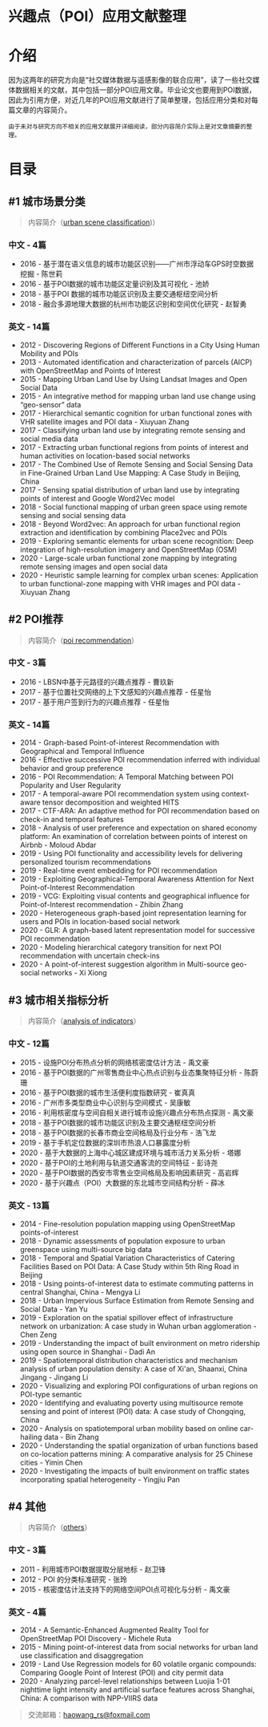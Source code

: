 # 兴趣点（POI）应用文献整理

# 介绍
因为这两年的研究方向是“社交媒体数据与遥感影像的联合应用”，读了一些社交媒体数据相关的文献，其中包括一部分POI应用文章。毕业论文也要用到POI数据，因此为引用方便，对近几年的POI应用文献进行了简单整理，包括应用分类和对每篇文章的内容简介。  
	
	由于未对与研究方向不相关的应用文献展开详细阅读，部分内容简介实际上是对文章摘要的整理。

# 目录
## #1 城市场景分类
> 内容简介（[urban scene classification](/content/%231%20urban%20scene%20classification))）

### 中文 - 4篇

- 2016 - 基于潜在语义信息的城市功能区识别——广州市浮动车GPS时空数据挖掘 - 陈世莉
- 2016 - 基于POI数据的城市功能区定量识别及其可视化 - 池娇
- 2018 - 基于POI 数据的城市功能区识别及主要交通枢纽空间分析
- 2018 - 融合多源地理大数据的杭州市功能区识别和空间优化研究 - 赵智勇

### 英文 - 14篇

- 2012 - Discovering Regions of Different Functions in a City Using Human Mobility and POIs
- 2013 - Automated identification and characterization of parcels (AICP) with OpenStreetMap and Points of Interest
- 2015 - Mapping Urban Land Use by Using Landsat Images and Open Social Data
- 2015 - An integrative method for mapping urban land use change using “geo-sensor” data
- 2017 - Hierarchical semantic cognition for urban functional zones with VHR satellite images and POI data - Xiuyuan Zhang
- 2017 - Classifying urban land use by integrating remote sensing and social media data
- 2017 - Extracting urban functional regions from points of interest and human activities on location-based social networks
- 2017 - The Combined Use of Remote Sensing and Social Sensing Data in Fine-Grained Urban Land Use Mapping: A Case Study in Beijing, China
- 2017 - Sensing spatial distribution of urban land use by integrating points of interest and Google Word2Vec model
- 2018 - Social functional mapping of urban green space using remote sensing and social sensing data
- 2018 - Beyond Word2vec: An approach for urban functional region extraction and identification by combining Place2vec and POIs
- 2019 - Exploring semantic elements for urban scene recognition: Deep integration of high-resolution imagery and OpenStreetMap (OSM)
- 2020 - Large-scale urban functional zone mapping by integrating remote sensing images and open social data
- 2020 - Heuristic sample learning for complex urban scenes: Application to urban functional-zone mapping with VHR images and POI data - Xiuyuan Zhang

## #2 POI推荐
> 内容简介（[poi recommendation](content/%232%20poi%20recommendation)）

### 中文 - 3篇

- 2016 - LBSN中基于元路径的兴趣点推荐 - 曹玖新
- 2017 - 基于位置社交网络的上下文感知的兴趣点推荐 - 任星怡
- 2017 - 基于用户签到行为的兴趣点推荐 - 任星怡

### 英文 - 14篇

- 2014 - Graph-based Point-of-interest Recommendation with Geographical and Temporal Influence
- 2016 - Effective successive POI recommendation inferred with individual behavior and group preference
- 2016 - POI Recommendation: A Temporal Matching between POI Popularity and User Regularity
- 2017 - A temporal-aware POI recommendation system using context-aware tensor decomposition and weighted HITS
- 2017 - CTF-ARA: An adaptive method for POI recommendation based on check-in and temporal features
- 2018 - Analysis of user preference and expectation on shared economy platform: An examination of correlation between points of interest on Airbnb - Moloud Abdar
- 2019 - Using POI functionality and accessibility levels for delivering personalized tourism recommendations
- 2019 - Real-time event embedding for POI recommendation
- 2019 - Exploiting Geographical-Temporal Awareness Attention for Next Point-of-Interest Recommendation
- 2019 - VCG: Exploiting visual contents and geographical influence for Point-of-Interest recommendation - Zhibin Zhang
- 2020 - Heterogeneous graph-based joint representation learning for users and POIs in location-based social network
- 2020 - GLR: A graph-based latent representation model for successive POI recommendation
- 2020 - Modeling hierarchical category transition for next POI recommendation with uncertain check-ins
- 2020 - A point-of-interest suggestion algorithm in Multi-source geo-social networks - Xi Xiong

## #3 城市相关指标分析
> 内容简介（[analysis of indicators](/content/%233%20analysis%20of%20indicators)）

### 中文 - 12篇

- 2015 - 设施POI分布热点分析的网络核密度估计方法 - 禹文豪
- 2016 - 基于POI数据的广州零售商业中心热点识别与业态集聚特征分析 - 陈蔚珊
- 2016 - 基于POI数据的城市生活便利度指数研究 - 崔真真
- 2016 - 广州市多类型商业中心识别与空间模式 - 吴康敏
- 2016 - 利用核密度与空间自相关进行城市设施兴趣点分布热点探测 - 禹文豪
- 2018 - 基于POI数据的城市功能区识别及主要交通枢纽空间分析
- 2018 - 基于POI数据的长春市商业空间格局及行业分布 - 浩飞龙
- 2019 - 基于手机定位数据的深圳市热浪人口暴露度分析
- 2020 - 基于大数据的上海中心城区建成环境与城市活力关系分析 - 塔娜
- 2020 - 基于POI的土地利用与轨道交通客流的空间特征 - 彭诗尧
- 2020 - 基于POI数据的西安市零售业空间格局及影响因素研究 - 高岩辉
- 2020 - 基于兴趣点（POI）大数据的东北城市空间结构分析 - 薛冰

### 英文 - 13篇

- 2014 - Fine-resolution population mapping using OpenStreetMap points-of-interest
- 2018 - Dynamic assessments of population exposure to urban greenspace using multi-source big data
- 2018 - Temporal and Spatial Variation Characteristics of Catering Facilities Based on POI Data: A Case Study within 5th Ring Road in Beijing
- 2018 - Using points-of-interest data to estimate commuting patterns in central Shanghai, China - Mengya Li
- 2018 - Urban Impervious Surface Estimation from Remote Sensing and Social Data - Yan Yu
- 2019 - Exploration on the spatial spillover effect of infrastructure network on urbanization: A case study in Wuhan urban agglomeration - Chen Zeng
- 2019 - Understanding the impact of built environment on metro ridership using open source in Shanghai - Dadi An
- 2019 - Spatiotemporal distribution characteristics and mechanism analysis of urban population density: A case of Xi'an, Shaanxi, China Jingang - Jingang Li
- 2020 - Visualizing and exploring POI configurations of urban regions on POI-type semantic
- 2020 - Identifying and evaluating poverty using multisource remote sensing and point of interest (POI) data: A case study of Chongqing, China
- 2020 - Analysis on spatiotemporal urban mobility based on online car-hailing data - Bin Zhang
- 2020 - Understanding the spatial organization of urban functions based on co-location patterns mining: A comparative analysis for 25 Chinese cities - Yimin Chen
- 2020 - Investigating the impacts of built environment on traffic states incorporating spatial heterogeneity - Yingjiu Pan

## #4 其他
> 内容简介（[others](/content/%234%20others)）

### 中文 - 3篇

- 2011 - 利用城市POI数据提取分层地标 - 赵卫锋
- 2012 - POI 的分类标准研究 - 张玲
- 2015 - 核密度估计法支持下的网络空间POI点可视化与分析 - 禹文豪

### 英文 - 4篇

- 2014 - A Semantic-Enhanced Augmented Reality Tool for OpenStreetMap POI Discovery - Michele Ruta
- 2015 - Mining point-of-interest data from social networks for urban land use classification and disaggregation
- 2019 - Land Use Regression models for 60 volatile organic compounds: Comparing Google Point of Interest (POI) and city permit data
- 2020 - Analyzing parcel-level relationships between Luojia 1-01 nighttime light intensity and artificial surface features across Shanghai, China: A comparison with NPP-VIIRS data

> 交流邮箱：haowang_rs@foxmail.com